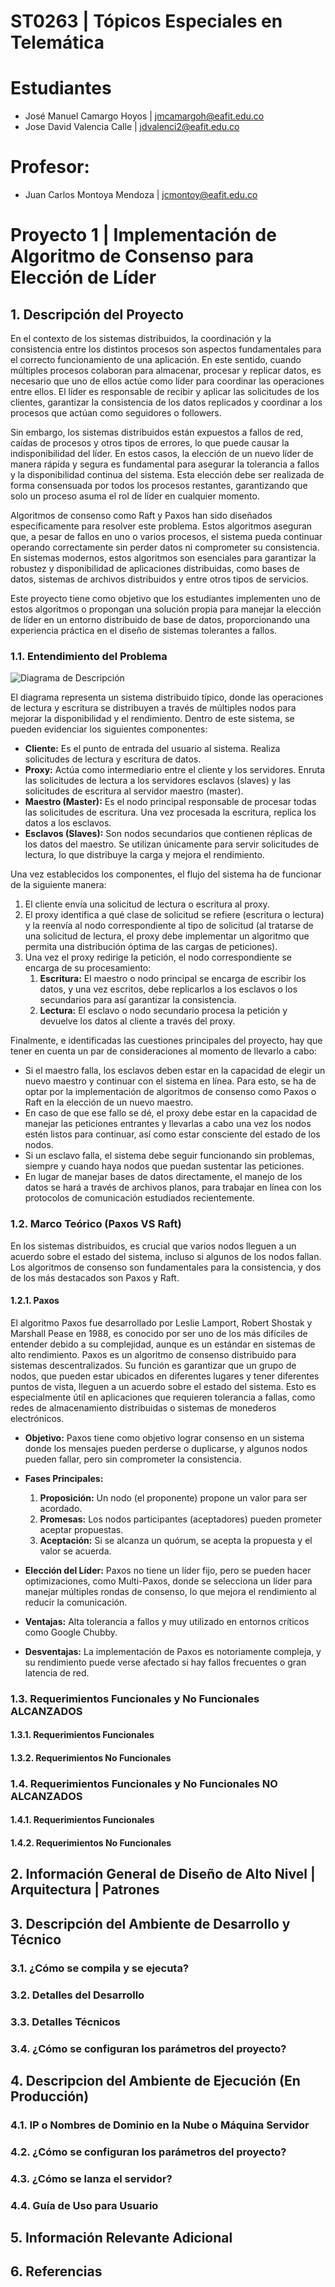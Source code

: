 # ST0263 | Tópicos Especiales en Telemática

# Estudiantes
- José Manuel Camargo Hoyos | jmcamargoh@eafit.edu.co
- Jose David Valencia Calle | jdvalenci2@eafit.edu.co

# Profesor:
- Juan Carlos Montoya Mendoza | jcmontoy@eafit.edu.co

# Proyecto 1 | Implementación de Algoritmo de Consenso para Elección de Líder

## 1. Descripción del Proyecto

En el contexto de los sistemas distribuidos, la coordinación y la consistencia entre los distintos procesos son aspectos fundamentales para el correcto funcionamiento de una aplicación. En este sentido, cuando múltiples procesos colaboran para almacenar, procesar y replicar datos, es necesario que uno de ellos actúe como líder para coordinar las operaciones entre ellos. El líder es responsable de recibir y aplicar las solicitudes de los clientes, garantizar la consistencia de los datos replicados y coordinar a los procesos que actúan como seguidores o followers.

Sin embargo, los sistemas distribuidos están expuestos a fallos de red, caídas de procesos y otros tipos de errores, lo que puede causar la indisponibilidad del líder. En estos casos, la elección de un nuevo líder de manera rápida y segura es fundamental para asegurar la tolerancia a fallos y la disponibilidad continua del sistema. Esta elección debe ser realizada de forma consensuada por todos los procesos restantes, garantizando que solo un proceso asuma el rol de líder en cualquier momento.

Algoritmos de consenso como Raft y Paxos han sido diseñados específicamente para resolver este problema. Estos algoritmos aseguran que, a pesar de fallos en uno o varios procesos, el sistema pueda continuar operando correctamente sin perder datos ni comprometer su consistencia. En sistemas modernos, estos algoritmos son esenciales para garantizar la robustez y disponibilidad de aplicaciones distribuidas, como bases de datos, sistemas de archivos distribuidos y entre otros tipos de servicios.

Este proyecto tiene como objetivo que los estudiantes implementen uno de estos algoritmos o propongan una solución propia para manejar la elección de líder en un entorno distribuido de base de datos, proporcionando una experiencia práctica en el diseño de sistemas tolerantes a fallos.

### 1.1. Entendimiento del Problema

![Diagrama de Descripción](https://github.com/user-attachments/assets/5fcee5a9-04bf-48ad-b142-ee4cc205f94a)

El diagrama representa un sistema distribuido típico, donde las operaciones de lectura y escritura se distribuyen a través de múltiples nodos para mejorar la disponibilidad y el rendimiento. Dentro de este sistema, se pueden evidenciar los siguientes componentes: 
- **Cliente:** Es el punto de entrada del usuario al sistema. Realiza solicitudes de lectura y escritura de datos.
- **Proxy:** Actúa como intermediario entre el cliente y los servidores. Enruta las solicitudes de lectura a los servidores esclavos (slaves) y las solicitudes de escritura al servidor maestro (master). 
- **Maestro (Master):** Es el nodo principal responsable de procesar todas las solicitudes de escritura. Una vez procesada la escritura, replica los datos a los esclavos. 
- **Esclavos (Slaves):** Son nodos secundarios que contienen réplicas de los datos del maestro. Se utilizan únicamente para servir solicitudes de lectura, lo que distribuye la carga y mejora el rendimiento.

Una vez establecidos los componentes, el flujo del sistema ha de funcionar de la siguiente manera: 
1. El cliente envía una solicitud de lectura o escritura al proxy.
2. El proxy identifica a qué clase de solicitud se refiere (escritura o lectura) y la reenvía al nodo correspondiente al tipo de solicitud (al tratarse de una solicitud de lectura, el proxy debe implementar un algoritmo que permita una distribución óptima de las cargas de peticiones).
3. Una vez el proxy redirige la petición, el nodo correspondiente se encarga de su procesamiento:
    1. **Escritura:** El maestro o nodo principal se encarga de escribir los datos, y una vez escritos, debe replicarlos a los esclavos o los secundarios para así garantizar la consistencia. 
    2. **Lectura:** El esclavo o nodo secundario procesa la petición y devuelve los datos al cliente a través del proxy.

Finalmente, e identificadas las cuestiones principales del proyecto, hay que tener en cuenta un par de consideraciones al momento de llevarlo a cabo: 
- Si el maestro falla, los esclavos deben estar en la capacidad de elegir un nuevo maestro y continuar con el sistema en línea. Para esto, se ha de optar por la implementación de algoritmos de consenso como Paxos o Raft en la elección de un nuevo maestro.
- En caso de que ese fallo se dé, el proxy debe estar en la capacidad de manejar las peticiones entrantes y llevarlas a cabo una vez los nodos estén listos para continuar, así como estar consciente del estado de los nodos.
- Si un esclavo falla, el sistema debe seguir funcionando sin problemas, siempre y cuando haya nodos que puedan sustentar las peticiones.
- En lugar de manejar bases de datos directamente, el manejo de los datos se hará a través de archivos planos, para trabajar en línea con los protocolos de comunicación estudiados recientemente.

### 1.2. Marco Teórico (Paxos VS Raft)
En los sistemas distribuidos, es crucial que varios nodos lleguen a un acuerdo sobre el estado del sistema, incluso si algunos de los nodos fallan. Los algoritmos de consenso son fundamentales para la consistencia, y dos de los más destacados son Paxos y Raft.

#### 1.2.1. Paxos
El algoritmo Paxos fue desarrollado por Leslie Lamport, Robert Shostak y Marshall Pease en 1988, es conocido por ser uno de los más difíciles de entender debido a su complejidad, aunque es un estándar en sistemas de alto rendimiento. Paxos es un algoritmo de consenso distribuido para sistemas descentralizados. Su función es garantizar que un grupo de nodos, que pueden estar ubicados en diferentes lugares y tener diferentes puntos de vista, lleguen a un acuerdo sobre el estado del sistema. Esto es especialmente útil en aplicaciones que requieren tolerancia a fallas, como redes de almacenamiento distribuidas o sistemas de monederos electrónicos. 

- **Objetivo:** Paxos tiene como objetivo lograr consenso en un sistema donde los mensajes pueden perderse o duplicarse, y algunos nodos pueden fallar, pero sin comprometer la consistencia. 
- **Fases Principales:**
    1. **Proposición:** Un nodo (el proponente) propone un valor para ser acordado.
    2. **Promesas:** Los nodos participantes (aceptadores) pueden prometer aceptar propuestas.
    3. **Aceptación:** Si se alcanza un quórum, se acepta la propuesta y el valor se acuerda.
 
- **Elección del Líder:** Paxos no tiene un líder fijo, pero se pueden hacer optimizaciones, como Multi-Paxos, donde se selecciona un líder para manejar múltiples rondas de consenso, lo que mejora el rendimiento al reducir la comunicación.
- **Ventajas:** Alta tolerancia a fallos y muy utilizado en entornos críticos como Google Chubby.
- **Desventajas:** La implementación de Paxos es notoriamente compleja, y su rendimiento puede verse afectado si hay fallos frecuentes o gran latencia de red.

### 1.3. Requerimientos Funcionales y No Funcionales ALCANZADOS

#### 1.3.1. Requerimientos Funcionales

#### 1.3.2. Requerimientos No Funcionales

### 1.4. Requerimientos Funcionales y No Funcionales NO ALCANZADOS

#### 1.4.1. Requerimientos Funcionales

#### 1.4.2. Requerimientos No Funcionales

## 2. Información General de Diseño de Alto Nivel | Arquitectura | Patrones 

## 3. Descripción del Ambiente de Desarrollo y Técnico

### 3.1. ¿Cómo se compila y se ejecuta?

### 3.2. Detalles del Desarrollo

### 3.3. Detalles Técnicos

### 3.4. ¿Cómo se configuran los parámetros del proyecto?

## 4. Descripcion del Ambiente de Ejecución (En Producción)

### 4.1. IP o Nombres de Dominio en la Nube o Máquina Servidor

### 4.2. ¿Cómo se configuran los parámetros del proyecto?

### 4.3. ¿Cómo se lanza el servidor?

### 4.4. Guía de Uso para Usuario

## 5. Información Relevante Adicional

## 6. Referencias
